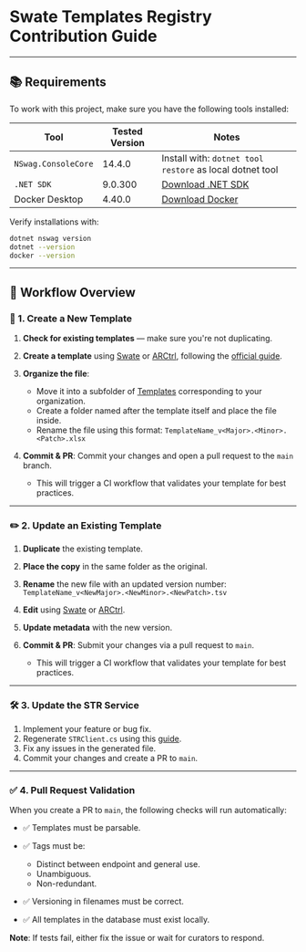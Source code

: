 # Swate Templates Registry Contribution Guide

---

## 📚 Requirements

To work with this project, make sure you have the following tools installed:

| Tool                | Tested Version | Notes                                                              |
| ------------------- | -------------- | ------------------------------------------------------------------ |
| `NSwag.ConsoleCore` | 14.4.0         | Install with: `dotnet tool restore` as local dotnet tool           |
| `.NET SDK`          | 9.0.300        | [Download .NET SDK](https://dotnet.microsoft.com/en-us/download)   |
| Docker Desktop      | 4.40.0         | [Download Docker](https://www.docker.com/products/docker-desktop/) |

Verify installations with:

```bash
dotnet nswag version
dotnet --version
docker --version
```

---

## 🧩 Workflow Overview

### 📄 1. Create a New Template

1. **Check for existing templates** — make sure you're not duplicating.
2. **Create a template** using [Swate](https://github.com/nfdi4plants/Swate) or [ARCtrl](https://github.com/nfdi4plants/ARCtrl), following the [official guide](https://nfdi4plants.github.io/nfdi4plants.knowledgebase/swate/swate-template-contribution/).
3. **Organize the file**:

   * Move it into a subfolder of [Templates](templates) corresponding to your organization.
   * Create a folder named after the template itself and place the file inside.
   * Rename the file using this format:
     `TemplateName_v<Major>.<Minor>.<Patch>.xlsx`
4. **Commit & PR**: Commit your changes and open a pull request to the `main` branch.

   * This will trigger a CI workflow that validates your template for best practices.

---

### ✏️ 2. Update an Existing Template

1. **Duplicate** the existing template.
2. **Place the copy** in the same folder as the original.
3. **Rename** the new file with an updated version number:
   `TemplateName_v<NewMajor>.<NewMinor>.<NewPatch>.tsv`
4. **Edit** using [Swate](https://github.com/nfdi4plants/Swate) or [ARCtrl](https://github.com/nfdi4plants/ARCtrl).
5. **Update metadata** with the new version.
6. **Commit & PR**: Submit your changes via a pull request to `main`.

   * This will trigger a CI workflow that validates your template for best practices.

---

### 🛠️ 3. Update the STR Service

1. Implement your feature or bug fix.
2. Regenerate `STRClient.cs` using this [guide](.github/CONTRIBUTING.md#3-strclient-generation).
3. Fix any issues in the generated file.
4. Commit your changes and create a PR to `main`.

---

### ✅ 4. Pull Request Validation

When you create a PR to `main`, the following checks will run automatically:

* ✅ Templates must be parsable.
* ✅ Tags must be:

  * Distinct between endpoint and general use.
  * Unambiguous.
  * Non-redundant.
* ✅ Versioning in filenames must be correct.
* ✅ All templates in the database must exist locally.

**Note**: If tests fail, either fix the issue or wait for curators to respond.

